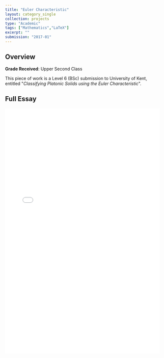 ```yaml
---
title: "Euler Characteristic"
layout: category_single
collection: projects
type: "Academic"
tags: ["Mathematics","LaTeX"]
excerpt: ""
submission: "2017-01"
---
```


## Overview
**Grade Received**: Upper Second Class

This piece of work is a Level 6 (BSc) submission to University of Kent, entitled "*Classifying Platonic Solids using the Euler Characteristic*".


## Full Essay
<iframe src="{{ '/assets/Euler Characteristic Essay.pdf' | relative_url }}" width="100%" height="800px" style="border: none;"></iframe>
